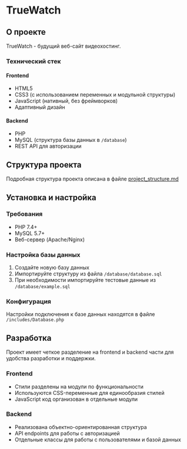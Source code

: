 # TrueWatch

## О проекте
TrueWatch - будущий веб-сайт видеохостинг.

### Технический стек

#### Frontend
- HTML5
- CSS3 (с использованием переменных и модульной структуры)
- JavaScript (нативный, без фреймворков)
- Адаптивный дизайн

#### Backend
- PHP
- MySQL (структура базы данных в `/database`)
- REST API для авторизации

## Структура проекта
Подробная структура проекта описана в файле [project_structure.md](./project_structure.md)

## Установка и настройка

### Требования
- PHP 7.4+
- MySQL 5.7+
- Веб-сервер (Apache/Nginx)

### Настройка базы данных
1. Создайте новую базу данных
2. Импортируйте структуру из файла `/database/database.sql`
3. При необходимости импортируйте тестовые данные из `/database/example.sql`

### Конфигурация
Настройки подключения к базе данных находятся в файле `/includes/Database.php`

## Разработка
Проект имеет четкое разделение на frontend и backend части для удобства разработки и поддержки. 

### Frontend
- Стили разделены на модули по функциональности
- Используются CSS-переменные для единообразия стилей
- JavaScript код организован в отдельные модули

### Backend
- Реализована объектно-ориентированная структура
- API endpoints для работы с авторизацией
- Отдельные классы для работы с пользователями и базой данных
